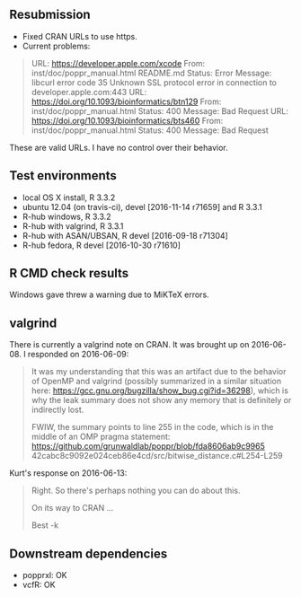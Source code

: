 ## Resubmission

* Fixed CRAN URLs to use https. 
* Current problems:

> URL: https://developer.apple.com/xcode
>   From: inst/doc/poppr_manual.html
>         README.md
>   Status: Error
>   Message: libcurl error code 35
>   	Unknown SSL protocol error in connection to developer.apple.com:443
> URL: https://doi.org/10.1093/bioinformatics/btn129
>   From: inst/doc/poppr_manual.html
>   Status: 400
>   Message: Bad Request
> URL: https://doi.org/10.1093/bioinformatics/bts460
>   From: inst/doc/poppr_manual.html
>   Status: 400
>   Message: Bad Request

These are valid URLs. I have no control over their behavior.

## Test environments

* local OS X install, R 3.3.2
* ubuntu 12.04 (on travis-ci), devel [2016-11-14 r71659] and R 3.3.1
* R-hub windows, R 3.3.2
* R-hub with valgrind, R 3.3.1
* R-hub with ASAN/UBSAN, R devel [2016-09-18 r71304]
* R-hub fedora, R devel [2016-10-30 r71610]

## R CMD check results

Windows gave threw a warning due to MiKTeX errors.

## valgrind

There is currently a valgrind note on CRAN. It was brought up on 2016-06-08.
I responded on 2016-06-09:

> It was my understanding that this was an artifact due to the behavior of
> OpenMP and valgrind (possibly summarized in a similar situation here:
> https://gcc.gnu.org/bugzilla/show_bug.cgi?id=36298), which is why the leak
> summary does not show any memory that is definitely or indirectly lost.
> 
> FWIW, the summary points to line 255 in the code, which is in the middle of an
> OMP pragma statement:
> https://github.com/grunwaldlab/poppr/blob/fda8606ab9c9965
> 42cabc8c9092e024ceb86e4cd/src/bitwise_distance.c#L254-L259

Kurt's response on 2016-06-13:

> Right.  So there's perhaps nothing you can do about this.
> 
> On its way to CRAN ...
> 
> Best
> -k

## Downstream dependencies

- popprxl: OK
- vcfR: OK
